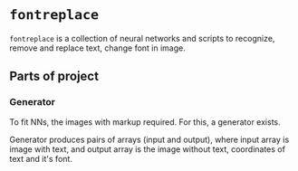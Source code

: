 # `fontreplace`
`fontreplace` is a collection of neural networks and scripts to recognize, remove and replace text, change font in image.

## Parts of project
### Generator
To fit NNs, the images with markup required. For this, a generator exists.

Generator produces pairs of arrays (input and output), where input array is image with text, and output array is the image without text, coordinates of text and it's font.
